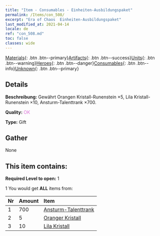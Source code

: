 ```yaml
---
title: "Item - Consumables - Einheiten-Ausbildungspaket"
permalink: /Items/con_508/
excerpt: "Era of Chaos  Einheiten-Ausbildungspaket"
last_modified_at: 2021-04-14
locale: de
ref: "con_508.md"
toc: false
classes: wide
---
```

 [Materials](/de/Items/){: .btn .btn--primary}[Artifacts](/de/Items/Artifacts/){: .btn .btn--success}[Units](/de/Items/Units/){: .btn .btn--warning}[Heroes](/de/Items/Heroes/){: .btn .btn--danger}[Consumables](/de/Items/Consumables/){: .btn .btn--info}[Unknown](/de/Items/Unknown/){: .btn .btn--primary}

## Details
 **Beschreibung:** Gewährt Orangen Kristall-Runenstein ×5, Lila Kristall-Runenstein ×10, Ansturm-Talenttrank ×700.

 **Quality:** <span style="color: #DA70D6">OK</span>

 **Type:** Gift

## Gather

  None

## This item contains:

 **Required Level to open:** 1

 1 You would get **ALL** items  from:

  | Nr | Amount |     Item    |
  |:---|:-------|:------------|
  | 1 | 700 | [Ansturm-Talenttrank](/de/Items/con_788/) | 
  | 2 | 5 | [Oranger Kristall](/de/Items/con_730/) | 
  | 3 | 10 | [Lila Kristall](/de/Items/con_720/) | 
